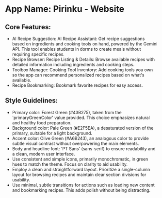 # **App Name**: Pirinku - Website

## Core Features:

- AI Recipe Suggestion: AI Recipe Assistant: Get recipe suggestions based on ingredients and cooking tools on hand, powered by the Gemini API. This tool enables students in dorms to create meals without requiring specific recipes.
- Recipe Browser: Recipe Listing & Details: Browse available recipes with detailed information including ingredients and cooking steps.
- Toolbox Manager: Cooking Tool Inventory: Add cooking tools you own so the app can recommend personalized recipes based on what's available.
- Recipe Bookmarking: Bookmark favorite recipes for easy access.

## Style Guidelines:

- Primary color: Forest Green (#43B275), taken from the 'primaryGreenColor' value provided. This choice emphasizes natural and healthy food preparation.
- Background color: Pale Green (#E2F5EA), a desaturated version of the primary, suitable for a light background.
- Accent color: Olive Green (#A6B243), an analogous color to provide subtle visual contrast without overpowering the main elements.
- Body and headline font: 'PT Sans' (sans-serif) to ensure readability and a clean, modern user interface.
- Use consistent and simple icons, primarily monochromatic, in green hues to match the theme. Focus on clarity to aid usability.
- Employ a clean and straightforward layout. Prioritize a single-column layout for browsing recipes and maintain clear section divisions for usability.
- Use minimal, subtle transitions for actions such as loading new content and bookmarking recipes. This adds polish without being distracting.
